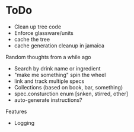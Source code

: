 ToDo
====

* Clean up tree code
* Enforce glassware/units
* cache the tree
* cache generation cleanup in jamaica

Random thoughts from a while ago
* Search by drink name or ingredient
* "make me something" spin the wheel
* link and track multiple specs
* Collections (based on book, bar, something)
* spec.consturction enum [snken, stirred, other]
* auto-generate instructions?

Features
* Logging